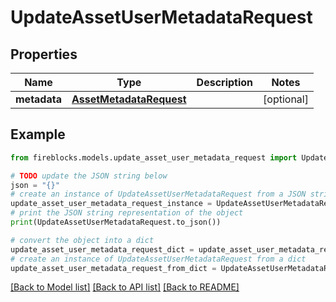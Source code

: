 # UpdateAssetUserMetadataRequest


## Properties

Name | Type | Description | Notes
------------ | ------------- | ------------- | -------------
**metadata** | [**AssetMetadataRequest**](AssetMetadataRequest.md) |  | [optional] 

## Example

```python
from fireblocks.models.update_asset_user_metadata_request import UpdateAssetUserMetadataRequest

# TODO update the JSON string below
json = "{}"
# create an instance of UpdateAssetUserMetadataRequest from a JSON string
update_asset_user_metadata_request_instance = UpdateAssetUserMetadataRequest.from_json(json)
# print the JSON string representation of the object
print(UpdateAssetUserMetadataRequest.to_json())

# convert the object into a dict
update_asset_user_metadata_request_dict = update_asset_user_metadata_request_instance.to_dict()
# create an instance of UpdateAssetUserMetadataRequest from a dict
update_asset_user_metadata_request_from_dict = UpdateAssetUserMetadataRequest.from_dict(update_asset_user_metadata_request_dict)
```
[[Back to Model list]](../README.md#documentation-for-models) [[Back to API list]](../README.md#documentation-for-api-endpoints) [[Back to README]](../README.md)



